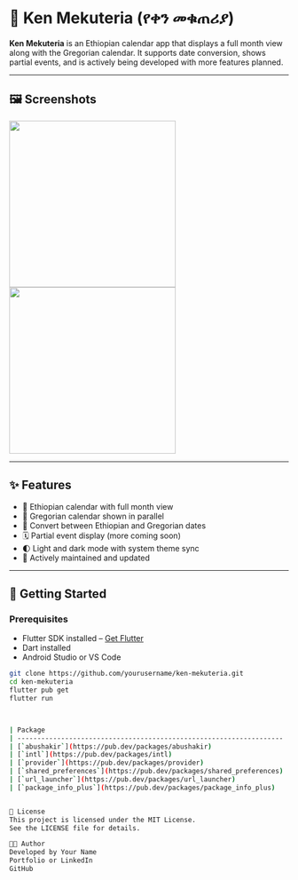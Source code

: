 # 📅 Ken Mekuteria (የቀን መቁጠሪያ)

**Ken Mekuteria** is an Ethiopian calendar app that displays a full month view along with the Gregorian calendar. It supports date conversion, shows partial events, and is actively being developed with more features planned.

---

## 🖼️ Screenshots

<img src="screenshots/month_view.png" width="300">
<img src="screenshots/dark_mode.png" width="300">

---

## ✨ Features

- 📆 Ethiopian calendar with full month view
- 📅 Gregorian calendar shown in parallel
- 🔁 Convert between Ethiopian and Gregorian dates
- 🗓️ Partial event display (more coming soon)
- 🌓 Light and dark mode with system theme sync
- 🔄 Actively maintained and updated

---

## 🚀 Getting Started

### Prerequisites
- Flutter SDK installed – [Get Flutter](https://flutter.dev)
- Dart installed
- Android Studio or VS Code

```bash
git clone https://github.com/yourusername/ken-mekuteria.git
cd ken-mekuteria
flutter pub get
flutter run



| Package                                                             | Description                                  |
| ------------------------------------------------------------------- | -------------------------------------------- |
| [`abushakir`](https://pub.dev/packages/abushakir)                   | Ethiopian calendar logic and date conversion |
| [`intl`](https://pub.dev/packages/intl)                             | Internationalization and date formatting     |
| [`provider`](https://pub.dev/packages/provider)                     | State management                             |
| [`shared_preferences`](https://pub.dev/packages/shared_preferences) | Store user settings (e.g., theme mode)       |
| [`url_launcher`](https://pub.dev/packages/url_launcher)             | Launch URLs and email apps                   |
| [`package_info_plus`](https://pub.dev/packages/package_info_plus)   | App version and metadata info                |


📜 License
This project is licensed under the MIT License.
See the LICENSE file for details.

👨‍💻 Author
Developed by Your Name
Portfolio or LinkedIn
GitHub

